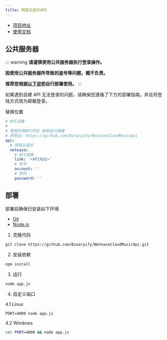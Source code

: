 ```yaml
---
title: 网易云音乐API
---
```


- [项目地址](https://github.com/Binaryify/NeteaseCloudMusicApi)
- [使用文档](https://neteasecloudmusicapi.vercel.app/#/?id=%e6%8e%a5%e5%8f%a3%e6%96%87%e6%a1%a3)

## 公共服务器

::: warning
**请谨慎使用公共服务器执行登录操作。**

**因使用公共服务器所导致的盗号等问题，概不负责。**

**推荐您根据[**以下说明**](#部署)自行部署使用。**
:::

如果遇到自建 API 无法登录的问题，请确保您遵循了下方的部署指南。并且将登陆方式改为邮箱登录。

<netease-api />

替换位置

```yaml {9}
# API设置
#
# 使用开源API项目 推荐自行搭建
# 网易云: https://github.com/Binaryify/NeteaseCloudMusicApi
api:
  # 网易云音乐
  netease:
    # API链接
    link: '<API地址>'
    # 账号
    account: ''
    # 密码
    password: ''
```

## 部署

部署前确保已安装如下环境

- [Git](https://git-scm.com/download)
- [Node.js](https://nodejs.org/zh-cn/)

1. 克隆代码

```shell
git clone https://github.com/Binaryify/NeteaseCloudMusicApi.git
```

2. 安装依赖

```shell
npm install
```

3. 运行

```shell
node app.js
```

4. 自定义端口

4.1 Linux

```shell
PORT=4000 node app.js
```

4.2 Windows

```bat
set PORT=4000 && node app.js
```
